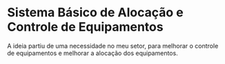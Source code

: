 # Sistema Básico de Alocação e Controle de Equipamentos

A ideia partiu de uma necessidade no meu setor, para melhorar o controle de equipamentos e melhorar a alocação dos equipamentos.
